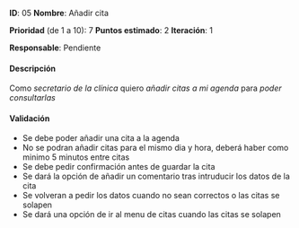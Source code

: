 **ID**: 05
**Nombre**: Añadir cita

**Prioridad** (de 1 a 10): 7
**Puntos estimado**: 2
**Iteración**: 1

**Responsable**: Pendiente

#### Descripción

Como *secretario de la clínica* quiero *añadir citas a mi agenda* para *poder consultarlas*

#### Validación

* Se debe poder añadir una cita a la agenda
* No se podran añadir citas para el mismo dia y hora, deberá haber como minimo 5 minutos entre citas
* Se debe pedir confirmación antes de guardar la cita
* Se dará la opción de añadir un comentario tras intruducir los datos de la cita
* Se volveran a pedir los datos cuando no sean correctos o las citas se solapen
* Se dará una opción de ir al menu de citas cuando las citas se solapen
